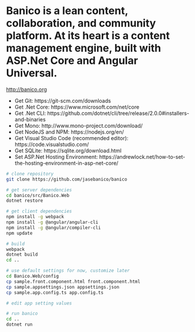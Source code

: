 # Banico is a lean content, collaboration, and community platform. At its heart is a content management engine, built with ASP.Net Core and Angular Universal.

http://banico.org

<ul>
    <li>Get Git: https://git-scm.com/downloads</li>
    <li>Get .Net Core: https://www.microsoft.com/net/core</li>
    <li>Get .Net CLI: https://github.com/dotnet/cli/tree/release/2.0.0#installers-and-binaries</li>
    <li>Get Mono: http://www.mono-project.com/download/</li>
    <li>Get NodeJS and NPM: https://nodejs.org/en/</li>
    <li>Get Visual Studio Code (recommended editor): https://code.visualstudio.com/</li>
    <li>Get SQLite: https://sqlite.org/download.html</li> 
    <li>Set ASP.Net Hosting Environment: https://andrewlock.net/how-to-set-the-hosting-environment-in-asp-net-core/</li>
</ul>

```bash
# clone repository
git clone https://github.com/jasebanico/banico

# get server dependencies
cd banico/src/Banico.Web
dotnet restore

# get client dependencies
npm install -g webpack
npm install -g @angular/angular-cli
npm install -g @angular/compiler-cli
npm update

# build
webpack
dotnet build
cd ..

# use default settings for now, customize later
cd Banico.Web/config
cp sample.front.component.html front.component.html
cp sample.appsettings.json appsettings.json
cp sample.app.config.ts app.config.ts

# edit app setting values

# run banico
cd ..
dotnet run
```
